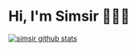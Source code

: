 # Hi, I'm Simsir 👨🏻‍💻

[![simsir github stats](https://github-readme-stats.vercel.app/api?username=simsir-lin)](https://github.com/simsir-lin)
